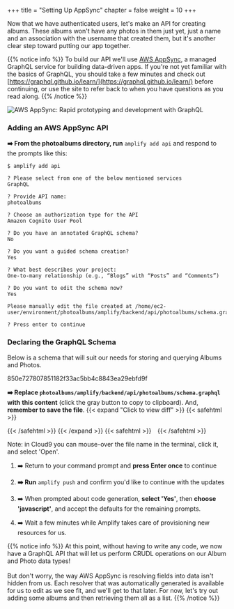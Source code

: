 +++
title = "Setting Up AppSync"
chapter = false
weight = 10
+++

Now that we have authenticated users, let's make an API for creating albums. These albums won't have any photos in them just yet, just a name and an association with the username that created them, but it's another clear step toward putting our app together.

{{% notice info %}}
To build our API we'll use [AWS AppSync](https://aws.amazon.com/appsync/), a managed GraphQL service for building data-driven apps. If you're not yet familiar with the basics of GraphQL, you should take a few minutes and check out [https://graphql.github.io/learn/](https://graphql.github.io/learn/) before continuing, or use the site to refer back to when you have questions as you read along.
{{% /notice %}}

![AWS AppSync: Rapid prototyping and development with GraphQL](/images/appsync-logo.png)

### Adding an AWS AppSync API

**➡️ From the photoalbums directory, run** `amplify add api` and respond to the prompts like this:
```text
$ amplify add api 

? Please select from one of the below mentioned services
GraphQL

? Provide API name:
photoalbums

? Choose an authorization type for the API
Amazon Cognito User Pool

? Do you have an annotated GraphQL schema? 
No

? Do you want a guided schema creation? 
Yes

? What best describes your project: 
One-to-many relationship (e.g., “Blogs” with “Posts” and “Comments”)

? Do you want to edit the schema now? 
Yes

Please manually edit the file created at /home/ec2-user/environment/photoalbums/amplify/backend/api/photoalbums/schema.graphql

? Press enter to continue 
```


### Declaring the GraphQL Schema

Below is a schema that will suit our needs for storing and querying Albums and Photos. 

850e727807851182f33ac5bb4c8843ea29ebfd9f

**➡️ Replace `photoalbums/amplify/backend/api/photoalbums/schema.graphql` with** <span class="clipBtn clipboard" data-clipboard-target="#id850e727807851182f33ac5bb4c8843ea29ebfd9fphotoalbumsamplifybackendapiphotoalbumsschemagraphql"><strong>this content</strong></span> (click the gray button to copy to clipboard).  And, **remember to save the file**.
{{< expand "Click to view diff" >}} {{< safehtml >}}
<div id="diff-id850e727807851182f33ac5bb4c8843ea29ebfd9fphotoalbumsamplifybackendapiphotoalbumsschemagraphql"></div> <script type="text/template" data-diff-for="diff-id850e727807851182f33ac5bb4c8843ea29ebfd9fphotoalbumsamplifybackendapiphotoalbumsschemagraphql">commit 850e727807851182f33ac5bb4c8843ea29ebfd9f
Author: Gabe Hollombe <gabe@avantbard.com>
Date:   Thu Feb 6 10:38:37 2020 +0800

    amplify add api and push

diff --git a/photoalbums/amplify/backend/api/photoalbums/schema.graphql b/photoalbums/amplify/backend/api/photoalbums/schema.graphql
new file mode 100644
index 0000000..a9d7fde
--- /dev/null
+++ b/photoalbums/amplify/backend/api/photoalbums/schema.graphql
@@ -0,0 +1,25 @@
+type Album 
+@model 
+@auth(rules: [{allow: owner}]) {
+    id: ID!
+    name: String!
+    photos: [Photo] @connection(keyName: "byAlbum", fields: ["id"])
+}
+
+type Photo 
+@model 
+@key(name: "byAlbum", fields: ["albumId"])
+@auth(rules: [{allow: owner}]) {
+    id: ID!
+    albumId: ID!
+    album: Album @connection(fields: ["albumId"])
+    bucket: String!
+    fullsize: PhotoS3Info!
+    thumbnail: PhotoS3Info!
+}
+
+type PhotoS3Info {
+    key: String!
+    width: Int!
+    height: Int!
+}
\ No newline at end of file
</script>
{{< /safehtml >}} {{< /expand >}}
{{< safehtml >}}
<textarea id="id850e727807851182f33ac5bb4c8843ea29ebfd9fphotoalbumsamplifybackendapiphotoalbumsschemagraphql" style="position: relative; left: -1000px; width: 1px; height: 1px;">type Album 
@model 
@auth(rules: [{allow: owner}]) {
    id: ID!
    name: String!
    photos: [Photo] @connection(keyName: "byAlbum", fields: ["id"])
}

type Photo 
@model 
@key(name: "byAlbum", fields: ["albumId"])
@auth(rules: [{allow: owner}]) {
    id: ID!
    albumId: ID!
    album: Album @connection(fields: ["albumId"])
    bucket: String!
    fullsize: PhotoS3Info!
    thumbnail: PhotoS3Info!
}

type PhotoS3Info {
    key: String!
    width: Int!
    height: Int!
}
</textarea>
{{< /safehtml >}}

Note: in Cloud9 you can mouse-over the file name in the terminal, click it, and select 'Open'.

1. ➡️ Return to your command prompt and **press Enter once** to continue

1. **➡️ Run** `amplify push` and confirm you'd like to continue with the updates

1. ➡️ When prompted about code generation, **select 'Yes'**, then **choose 'javascript'**, and accept the defaults for the remaining prompts.

1. ➡️ Wait a few minutes while Amplify takes care of provisioning new resources for us.

{{% notice info %}}
At this point, without having to write any code, we now have a GraphQL API that will let us perform CRUDL operations on our Album and Photo data types!
<br/><br/>
But don't worry, the way AWS AppSync is resolving fields into data isn't hidden from us. Each resolver that was automatically generated is available for us to edit as we see fit, and we'll get to that later. For now, let's try out adding some albums and then retrieving them all as a list.
{{% /notice %}}